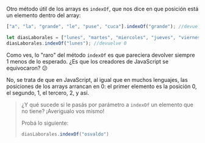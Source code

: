 Otro método útil de los arrays es `indexOf`, que nos dice en que posición está un elemento dentro del array:

```javascript
["a", "la", "grande", "le", "puse", "cuca"].indexOf("grande"); //devuelve 2

let diasLaborales = ["lunes", "martes", "miercoles", "jueves", "viernes"]
diasLaborales.indexOf("lunes"); //devuelve 0
```

Como ves, lo "raro" del método `indexOf` es que pareciera devolver siempre 1 menos de lo esperado. ¿Es que los creadores de JavaScript se equivocaron? :confused:

No, se trata de que en JavaScript, al igual que en muchos lenguajes, las posiciones de los arrays arrancan en 0: el primer elemento es la posición 0, el segundo, 1, el tercero, 2, y así.

> ¿Y qué sucede si le pasás por parámetro a `indexOf` un elemento que no tiene? ¡Averigualo vos mismo!
>
> Probá lo siguiente:
>
> ```javascript
> diasLaborales.indexOf("osvaldo")
> ```